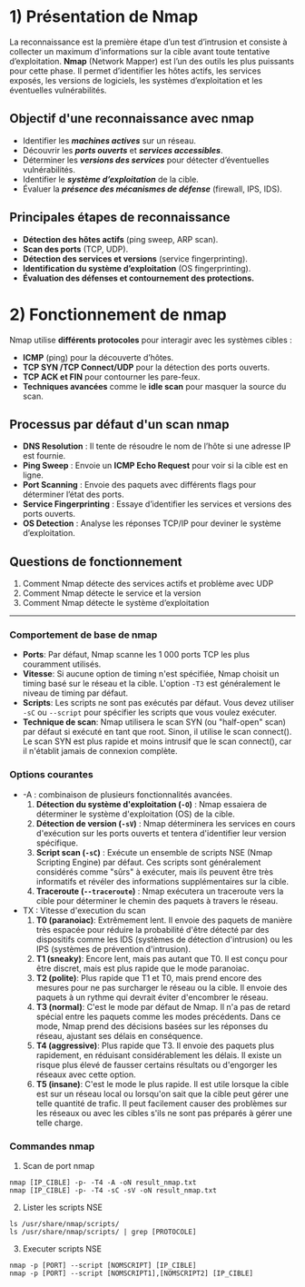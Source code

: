 # 1) Présentation de Nmap
La reconnaissance est la première étape d’un test d’intrusion et consiste à collecter un maximum d’informations sur la cible avant toute tentative d’exploitation. **Nmap** (Network Mapper) est l’un des outils les plus puissants pour cette phase. Il permet d’identifier les hôtes actifs, les services exposés, les versions de logiciels, les systèmes d’exploitation et les éventuelles vulnérabilités.

## Objectif d'une reconnaissance avec nmap
- Identifier les ***machines actives*** sur un réseau.
- Découvrir les ***ports ouverts*** et ***services accessibles***.
- Déterminer les ***versions des services*** pour détecter d’éventuelles vulnérabilités.
- Identifier le ***système d’exploitation*** de la cible.
- Évaluer la ***présence des mécanismes de défense*** (firewall, IPS, IDS).

## Principales étapes de reconnaissance
- **Détection des hôtes actifs** (ping sweep, ARP scan).
- **Scan des ports** (TCP, UDP).
- **Détection des services et versions** (service fingerprinting).
- **Identification du système d’exploitation** (OS fingerprinting).
- **Évaluation des défenses et contournement des protections.**

# 2) Fonctionnement de nmap
Nmap utilise **différents protocoles** pour interagir avec les systèmes cibles :
- **ICMP** (ping) pour la découverte d’hôtes.
- **TCP SYN /TCP Connect/UDP** pour la détection des ports ouverts.
- **TCP ACK et FIN** pour contourner les pare-feux.
- **Techniques avancées** comme le **idle scan** pour masquer la source du scan.

## Processus par défaut d'un scan nmap
- **DNS Resolution** : Il tente de résoudre le nom de l’hôte si une adresse IP est fournie.
- **Ping Sweep** : Envoie un **ICMP Echo Request** pour voir si la cible est en ligne.
- **Port Scanning** : Envoie des paquets avec différents flags pour déterminer l’état des ports.
- **Service Fingerprinting** : Essaye d’identifier les services et versions des ports ouverts.
- **OS Detection** : Analyse les réponses TCP/IP pour deviner le système d’exploitation.

## Questions de fonctionnement 
1. Comment Nmap détecte des services actifs et problème avec UDP
2. Comment Nmap détecte le service et la version
3. Comment Nmap détecte le système d’exploitation










--- 

### Comportement de base de nmap
- **Ports**: Par défaut, Nmap scanne les 1 000 ports TCP les plus couramment utilisés.
- **Vitesse**: Si aucune option de timing n'est spécifiée, Nmap choisit un timing basé sur le réseau et la cible. L'option `-T3` est généralement le niveau de timing par défaut.
- **Scripts**: Les scripts ne sont pas exécutés par défaut. Vous devez utiliser `-sC` ou `--script` pour spécifier les scripts que vous voulez exécuter.
- **Technique de scan**: Nmap utilisera le scan SYN (ou "half-open" scan) par défaut si exécuté en tant que root. Sinon, il utilise le scan connect(). Le scan SYN est plus rapide et moins intrusif que le scan connect(), car il n'établit jamais de connexion complète.

### Options courantes
* -A : combinaison de plusieurs fonctionnalités avancées.
	1. **Détection du système d'exploitation (`-O`)** : Nmap essaiera de déterminer le système d'exploitation (OS) de la cible.
	2. **Détection de version (`-sV`)** : Nmap déterminera les services en cours d'exécution sur les ports ouverts et tentera d'identifier leur version spécifique.
	3. **Script scan (`-sC`)** : Exécute un ensemble de scripts NSE (Nmap Scripting Engine) par défaut. Ces scripts sont généralement considérés comme "sûrs" à exécuter, mais ils peuvent être très informatifs et révéler des informations supplémentaires sur la cible.
	4. **Traceroute (`--traceroute`)** : Nmap exécutera un traceroute vers la cible pour déterminer le chemin des paquets à travers le réseau.
* TX : Vitesse d'execution du scan 
	1. **T0 (paranoiac)**: Extrêmement lent. Il envoie des paquets de manière très espacée pour réduire la probabilité d'être détecté par des dispositifs comme les IDS (systèmes de détection d'intrusion) ou les IPS (systèmes de prévention d'intrusion).
	2. **T1 (sneaky)**: Encore lent, mais pas autant que T0. Il est conçu pour être discret, mais est plus rapide que le mode paranoiac.
	3. **T2 (polite)**: Plus rapide que T1 et T0, mais prend encore des mesures pour ne pas surcharger le réseau ou la cible. Il envoie des paquets à un rythme qui devrait éviter d'encombrer le réseau.
	4. **T3 (normal)**: C'est le mode par défaut de Nmap. Il n'a pas de retard spécial entre les paquets comme les modes précédents. Dans ce mode, Nmap prend des décisions basées sur les réponses du réseau, ajustant ses délais en conséquence.
	5. **T4 (aggressive)**: Plus rapide que T3. Il envoie des paquets plus rapidement, en réduisant considérablement les délais. Il existe un risque plus élevé de fausser certains résultats ou d'engorger les réseaux avec cette option.
	6. **T5 (insane)**: C'est le mode le plus rapide. Il est utile lorsque la cible est sur un réseau local ou lorsqu'on sait que la cible peut gérer une telle quantité de trafic. Il peut facilement causer des problèmes sur les réseaux ou avec les cibles s'ils ne sont pas préparés à gérer une telle charge.

### Commandes nmap
1. Scan de port nmap
```
nmap [IP_CIBLE] -p- -T4 -A -oN result_nmap.txt
nmap [IP_CIBLE] -p- -T4 -sC -sV -oN result_nmap.txt
```
2. Lister les scripts NSE
```
ls /usr/share/nmap/scripts/
ls /usr/share/nmap/scripts/ | grep [PROTOCOLE]
````
3. Executer scripts NSE
```
nmap -p [PORT] --script [NOMSCRIPT] [IP_CIBLE]
nmap -p [PORT] --script [NOMSCRIPT1],[NOMSCRIPT2] [IP_CIBLE]
```

